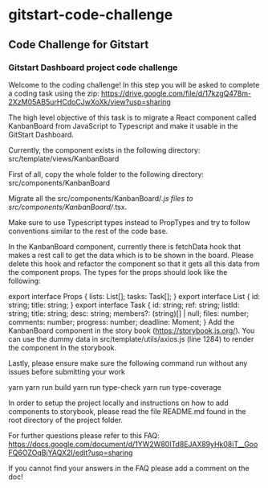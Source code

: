 # gitstart-code-challenge
## Code Challenge for Gitstart 

### Gitstart Dashboard project code challenge


Welcome to the coding challenge! In this step you will be asked to complete a coding task using the zip: 
https://drive.google.com/file/d/17kzgQ478m-2XzM05AB5urHCdoCJwXoXk/view?usp=sharing



The high level objective of this task is to migrate a React component called KanbanBoard from JavaScript to Typescript 
and make it usable in the GitStart Dashboard.

Currently, the component exists in the following directory: src/template/views/KanbanBoard



First of all, copy the whole folder to the following directory: src/components/KanbanBoard

Migrate all the src/components/KanbanBoard/*.js files to src/components/KanbanBoard/*.tsx. 

Make sure to use Typescript types instead to PropTypes and try to follow conventions similar to the rest of the code base.

In the KanbanBoard component, currently there is fetchData hook that makes a rest call to get the data which is to 
be shown in the board. 
Please delete this hook and refactor the component so that it gets all this data from the component props. 
The types for the props should look like the following:

export interface Props {
 lists: List[];
 tasks: Task[];
}
export interface List {
 id: string;
 title: string;
}
export interface Task {
 id: string;
 ref: string;
 listId: string;
 title: string;
 desc: string;
 members?: (string)[] | null;
 files: number;
 comments: number;
 progress: number;
 deadline: Moment;
}
Add the KanbanBoard component in the story book (https://storybook.js.org/). 
You can use the dummy data in src/template/utils/axios.js (line 1284) to render the component in the storybook.



Lastly, please ensure make sure the following command run without any issues before submitting your work

yarn
yarn run build
yarn run type-check
yarn run type-coverage


In order to setup the project locally and instructions on how to add components to storybook, 
please read the file README.md found in the root directory of the project folder.

For further questions please refer to this FAQ: 
https://docs.google.com/document/d/1YW2W80ITd8EJAX89yHk08iT__GooFQ6OZOqBjYAQX2I/edit?usp=sharing

If you cannot find your answers in the FAQ please add a comment on the doc!
